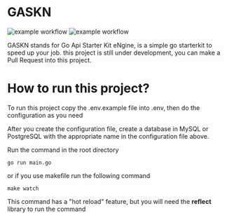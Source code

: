 # GASKN

![example workflow](https://github.com/bonkzero404/gaskn/actions/workflows/go.yml/badge.svg)
![example workflow](https://github.com/bonkzero404/gaskn/actions/workflows/codeql.yml/badge.svg)

GASKN stands for Go Api Starter Kit eNgine, is a simple go starterkit to speed up your job. this project is still under development, you can make a Pull Request into this project.

# How to run this project?

To run this project copy the .env.example file into .env, then do the configuration as you need

After you create the configuration file, create a database in MySQL or PostgreSQL with the appropriate name in the configuration file above.

Run the command in the root directory

```
go run main.go
```

or if you use makefile run the following command

```
make watch
```

This command has a "hot reload" feature, but you will need the <b>reflect</b> library to run the command
